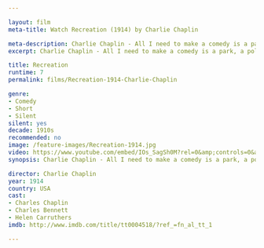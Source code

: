 ```yaml
---

layout: film
meta-title: Watch Recreation (1914) by Charlie Chaplin

meta-description: Charlie Chaplin - All I need to make a comedy is a park, a policeman, and a pretty girl.
excerpt: Charlie Chaplin - All I need to make a comedy is a park, a policeman, and a pretty girl. In this short silent comedy, the Tramp is contemplating suicide, until a beautiful girl passes by and he changes his mind.

title: Recreation
runtime: 7
permalink: films/Recreation-1914-Charlie-Chaplin

genre:
- Comedy
- Short 
- Silent
silent: yes
decade: 1910s
recommended: no
image: /feature-images/Recreation-1914.jpg
video: https://www.youtube.com/embed/IOs_SagSh0M?rel=0&amp;controls=0&amp;showinfo=0
synopsis: Charlie Chaplin - All I need to make a comedy is a park, a policeman, and a pretty girl. In this short silent comedy, the Tramp is contemplating suicide, until a beautiful girl passes by and he changes his mind.

director: Charlie Chaplin
year: 1914
country: USA
cast:
- Charles Chaplin
- Charles Bennett
- Helen Carruthers
imdb: http://www.imdb.com/title/tt0004518/?ref_=fn_al_tt_1

---
```


